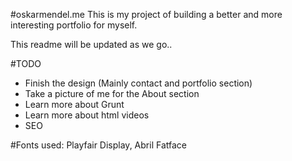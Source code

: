 #oskarmendel.me
This is my project of building a better and more interesting portfolio for myself.

This readme will be updated as we go..

#TODO
* Finish the design (Mainly contact and portfolio section)
* Take a picture of me for the About section
* Learn more about Grunt
* Learn more about html videos
* SEO

#Fonts used:
Playfair Display, Abril Fatface
